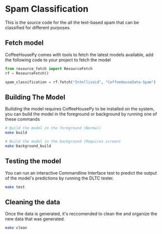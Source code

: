 # Spam Classification

This is the source code for the all the text-based spam that can be classified
for different purposes.

## Fetch model

CoffeeHousePy comes with tools to fetch the latest models available, add the
following code to your project to fetch the model

```python
from resource_fetch import ResourceFetch
rf = ResourceFetch()

spam_classification = rf.fetch("Intellivoid", "CoffeeHouseData-Spam")
```


## Building The Model

Builiding the model requires CoffeeHousePy to be installed on the system, 
you can build the model in the foreground or background by running one of
these commands

```sh
# Build the model in the foreground (Normal)
make build

# Build the model in the background (Requires screen)
make background_build
```


## Testing the model

You can run an interactive Commandline Interface test to predict
the output of the model's predictions by running the DLTC tester.

```sh
make test
```


## Cleaning the data

Once the data is generated, it's reccomended to clean the and
organize the new data that was generated.

```sh
make clean
```